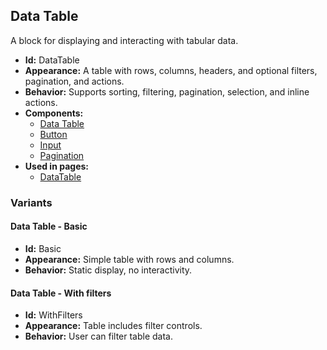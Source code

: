 ## Data Table
A block for displaying and interacting with tabular data.
- **Id:** DataTable
- **Appearance:** A table with rows, columns, headers, and optional filters, pagination, and actions.
- **Behavior:** Supports sorting, filtering, pagination, selection, and inline actions.
- **Components:**
  - [Data Table](components.md#data-table)
  - [Button](../components/Button.md)
  - [Input](../components/Input.md)
  - [Pagination](../components/Pagination.md)
- **Used in pages:**
  - [DataTable](../pages/DataTable.md)
### Variants
#### Data Table - **Basic**
- **Id:** Basic
- **Appearance:** Simple table with rows and columns.
- **Behavior:** Static display, no interactivity.
#### Data Table - **With filters**
- **Id:** WithFilters
- **Appearance:** Table includes filter controls.
- **Behavior:** User can filter table data.

